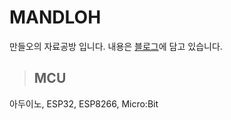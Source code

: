 # MANDLOH
만들오의 자료공방 입니다.
내용은 [블로그]에 담고 있습니다. 

> ## MCU
아두이노, ESP32, ESP8266, Micro:Bit

[블로그]:  https://mandloh.tistory.com
